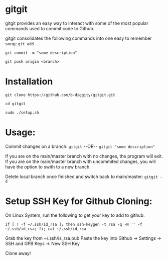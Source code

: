 # gitgit

gitgit provides an easy way to interact with some of the most popular commands used to commit code to Github.

gitgit consolidates the following commands into one easy to remember song:
`git add .`

`git commit -m "some description"`

`git push origin <branch>`

# Installation
`git clone https://github.com/b-diggity/gitgit.git`

`cd gitgit`

`sudo ./setup.sh`

# Usage:
Commit changes on a branch:
`gitgit` --OR-- `gitgit "some description"`

If you are on the main/master branch with no changes, the program will exit.
If you are on the main/master branch with uncommited changes, you will have the option to swith to a new branch.

Delete local branch once finished and switch back to main/master:
`gitgit -d`

# Setup SSH Key for Github Cloning:
On Linux System, run the following to get your key to add to github:

`if [ ! -f ~/.ssh/id_rsa ]; then ssh-keygen -t rsa -q -N '' -f ~/.ssh/id_rsa; fi; cat ~/.ssh/id_rsa`

Grab the key from ~/.ssh/is_rsa.pub
Paste the key into Github -> Settings -> SSH and GPB Keys -> New SSH Key

Clone away!
